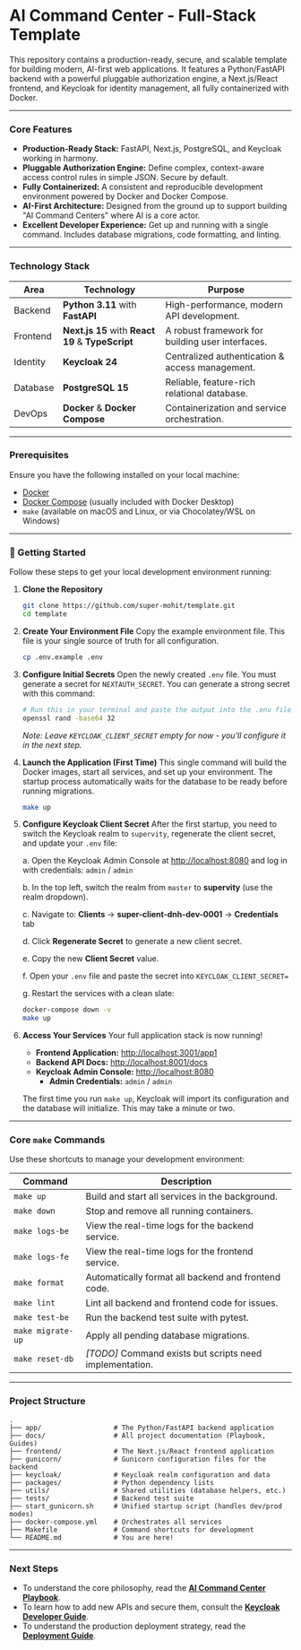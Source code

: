 # AI Command Center - Full-Stack Template

This repository contains a production-ready, secure, and scalable template for building modern, AI-first web applications. It features a Python/FastAPI backend with a powerful pluggable authorization engine, a Next.js/React frontend, and Keycloak for identity management, all fully containerized with Docker.

---

### Core Features

*   **Production-Ready Stack:** FastAPI, Next.js, PostgreSQL, and Keycloak working in harmony.
*   **Pluggable Authorization Engine:** Define complex, context-aware access control rules in simple JSON. Secure by default.
*   **Fully Containerized:** A consistent and reproducible development environment powered by Docker and Docker Compose.
*   **AI-First Architecture:** Designed from the ground up to support building "AI Command Centers" where AI is a core actor.
*   **Excellent Developer Experience:** Get up and running with a single command. Includes database migrations, code formatting, and linting.

---

### Technology Stack

| Area      | Technology                                    | Purpose                                       |
|-----------|-----------------------------------------------|-----------------------------------------------|
| Backend   | **Python 3.11** with **FastAPI**              | High-performance, modern API development.     |
| Frontend  | **Next.js 15** with **React 19** & **TypeScript** | A robust framework for building user interfaces.  |
| Identity  | **Keycloak 24**                               | Centralized authentication & access management. |
| Database  | **PostgreSQL 15**                             | Reliable, feature-rich relational database.   |
| DevOps    | **Docker** & **Docker Compose**               | Containerization and service orchestration.     |

---

### Prerequisites

Ensure you have the following installed on your local machine:
*   [Docker](https://www.docker.com/get-started)
*   [Docker Compose](https://docs.docker.com/compose/install/) (usually included with Docker Desktop)
*   `make` (available on macOS and Linux, or via Chocolatey/WSL on Windows)

---

### 🚀 Getting Started

Follow these steps to get your local development environment running:

1.  **Clone the Repository**
    ```bash
    git clone https://github.com/super-mohit/template.git
    cd template
    ```

2.  **Create Your Environment File**
    Copy the example environment file. This file is your single source of truth for all configuration.
    ```bash
    cp .env.example .env
    ```

3.  **Configure Initial Secrets**
    Open the newly created `.env` file. You must generate a secret for `NEXTAUTH_SECRET`. You can generate a strong secret with this command:
    ```bash
    # Run this in your terminal and paste the output into the .env file
    openssl rand -base64 32
    ```
    *Note: Leave `KEYCLOAK_CLIENT_SECRET` empty for now - you'll configure it in the next step.*

4.  **Launch the Application (First Time)**
    This single command will build the Docker images, start all services, and set up your environment. The startup process automatically waits for the database to be ready before running migrations.
    ```bash
    make up
    ```

5.  **Configure Keycloak Client Secret**
    After the first startup, you need to switch the Keycloak realm to `supervity`, regenerate the client secret, and update your `.env` file:

    a. Open the Keycloak Admin Console at [http://localhost:8080](http://localhost:8080) and log in with credentials: `admin` / `admin`

    b. In the top left, switch the realm from `master` to **supervity** (use the realm dropdown).

    c. Navigate to: **Clients** → **super-client-dnh-dev-0001** → **Credentials** tab

    d. Click **Regenerate Secret** to generate a new client secret.

    e. Copy the new **Client Secret** value.

    f. Open your `.env` file and paste the secret into `KEYCLOAK_CLIENT_SECRET=`

    g. Restart the services with a clean slate:
    ```bash
    docker-compose down -v
    make up
    ```

6.  **Access Your Services**
    Your full application stack is now running!
    *   **Frontend Application:** [http://localhost:3001/app1](http://localhost:3001/app1)
    *   **Backend API Docs:** [http://localhost:8001/docs](http://localhost:8001/docs)
    *   **Keycloak Admin Console:** [http://localhost:8080](http://localhost:8080)
        *   **Admin Credentials:** `admin` / `admin`

    The first time you run `make up`, Keycloak will import its configuration and the database will initialize. This may take a minute or two.

---

### Core `make` Commands

Use these shortcuts to manage your development environment:

| Command           | Description                                                        |
|-------------------|--------------------------------------------------------------------|
| `make up`         | Build and start all services in the background.                    |
| `make down`       | Stop and remove all running containers.                            |
| `make logs-be`    | View the real-time logs for the backend service.                   |
| `make logs-fe`    | View the real-time logs for the frontend service.                  |
| `make format`     | Automatically format all backend and frontend code.                |
| `make lint`       | Lint all backend and frontend code for issues.                     |
| `make test-be`    | Run the backend test suite with pytest.                            |
| `make migrate-up` | Apply all pending database migrations.                             |
| `make reset-db`   | *[TODO]* Command exists but scripts need implementation.            |

---

### Project Structure

```
.
├── app/                  # The Python/FastAPI backend application
├── docs/                 # All project documentation (Playbook, Guides)
├── frontend/             # The Next.js/React frontend application
├── gunicorn/             # Gunicorn configuration files for the backend
├── keycloak/             # Keycloak realm configuration and data
├── packages/             # Python dependency lists
├── utils/                # Shared utilities (database helpers, etc.)
├── tests/                # Backend test suite
├── start_gunicorn.sh     # Unified startup script (handles dev/prod modes)
├── docker-compose.yml    # Orchestrates all services
├── Makefile              # Command shortcuts for development
└── README.md             # You are here!
```

---

### Next Steps

*   To understand the core philosophy, read the **[AI Command Center Playbook](./docs/cc-playbook.md)**.
*   To learn how to add new APIs and secure them, consult the **[Keycloak Developer Guide](./docs/Keycloak%20Developer%20Guide.md)**.
*   To understand the production deployment strategy, read the **[Deployment Guide](./docs/DEPLOYMENT.md)**.
